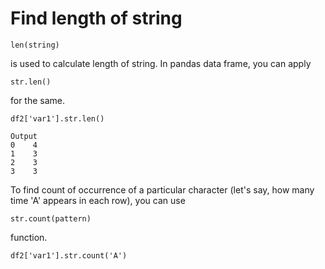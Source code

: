 # Find length of string

```
len(string)
```

is used to calculate length of string. In pandas data frame, you can apply

```
str.len()
```

for the same.

```
df2['var1'].str.len()

```

```
Output
0    4
1    3
2    3
3    3

```

To find count of occurrence of a particular character (let's say, how many time 'A' appears in each row), you can use

```
str.count(pattern)
```

function.

```
df2['var1'].str.count('A')
```